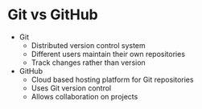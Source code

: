 # Git vs GitHub

* Git
    * Distributed version control system
    * Different users maintain their own repositories
    * Track changes rather than version
* GitHub
    * Cloud based hosting platform for Git repositories
    * Uses Git version control
    * Allows collaboration on projects
